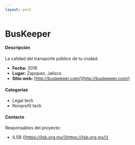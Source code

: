 ```yaml
---
layout: post
---
```


# BusKeeper

#### Descripción

La calidad del transporte público de tu ciudad.

- **Fecha:** 2016
- **Lugar:** Zapopan, Jalisco
- **Sitio web:** [http://buskeeper.com/](http://buskeeper.com/)

#### Categorías

* Legal tech
* Nonprofit tech

#### Contacto

Responsables del proyecto:

- ILSB ([https://ilsb.org.mx/](https://ilsb.org.mx/))
